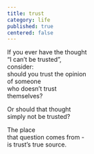 ```yaml
---
title: trust
category: life
published: true
centered: false
---
```


If you ever have the thought  
“I can’t be trusted”,  
consider:  
should you trust the opinion  
of someone  
who doesn’t trust  
themselves?

Or should that thought  
simply not be trusted?

The place  
that question comes from -  
is trust’s true source.
